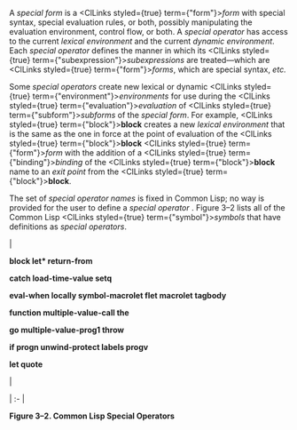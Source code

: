  



A *special form* is a <ClLinks styled={true} term={"form"}><i>form</i></ClLinks> with special syntax, special evaluation rules, or both, possibly manipulating the evaluation environment, control flow, or both. A *special operator* has access to the current *lexical environment* and the current *dynamic environment*. Each *special operator* defines the manner in which its <ClLinks styled={true} term={"subexpression"}><i>subexpressions</i></ClLinks> are treated—which are <ClLinks styled={true} term={"form"}><i>forms</i></ClLinks>, which are special syntax, *etc.* 



Some *special operators* create new lexical or dynamic <ClLinks styled={true} term={"environment"}><i>environments</i></ClLinks> for use during the <ClLinks styled={true} term={"evaluation"}><i>evaluation</i></ClLinks> of <ClLinks styled={true} term={"subform"}><i>subforms</i></ClLinks> of the *special form*. For example, <ClLinks styled={true} term={"block"}><b>block</b></ClLinks> creates a new *lexical environment* that is the same as the one in force at the point of evaluation of the <ClLinks styled={true} term={"block"}><b>block</b></ClLinks> <ClLinks styled={true} term={"form"}><i>form</i></ClLinks> with the addition of a <ClLinks styled={true} term={"binding"}><i>binding</i></ClLinks> of the <ClLinks styled={true} term={"block"}><b>block</b></ClLinks> name to an *exit point* from the <ClLinks styled={true} term={"block"}><b>block</b></ClLinks>. 



The set of *special operator names* is fixed in Common Lisp; no way is provided for the user to define a *special operator* . Figure 3–2 lists all of the Common Lisp <ClLinks styled={true} term={"symbol"}><i>symbols</i></ClLinks> that have definitions as *special operators*. 



|<p>**block let\* return-from** </p><p>**catch load-time-value setq** </p><p>**eval-when locally symbol-macrolet flet macrolet tagbody** </p><p>**function multiple-value-call the** </p><p>**go multiple-value-prog1 throw** </p><p>**if progn unwind-protect labels progv** </p><p>**let quote**</p>|

| :- |





**Figure 3–2. Common Lisp Special Operators** 



